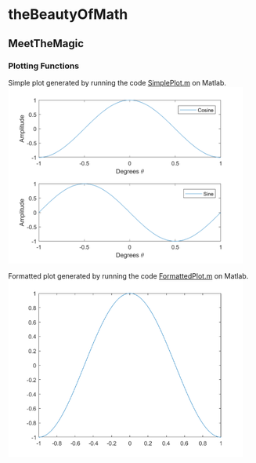 # theBeautyOfMath

## MeetTheMagic

### Plotting Functions
Simple plot generated by running the code 
[SimplePlot.m](https://github.com/theBeautyOfMath/MeetTheMagic/blob/master/plotFunctions/SimplePlot.m) on Matlab.
<img src="/plotFunctions/FormattedPlot.png" width="480">

Formatted plot generated by running the code 
[FormattedPlot.m](https://github.com/theBeautyOfMath/MeetTheMagic/blob/master/plotFunctions/FormattedPlot.m) on Matlab.
<img src="/plotFunctions/SimplePlot.png" width="480">
